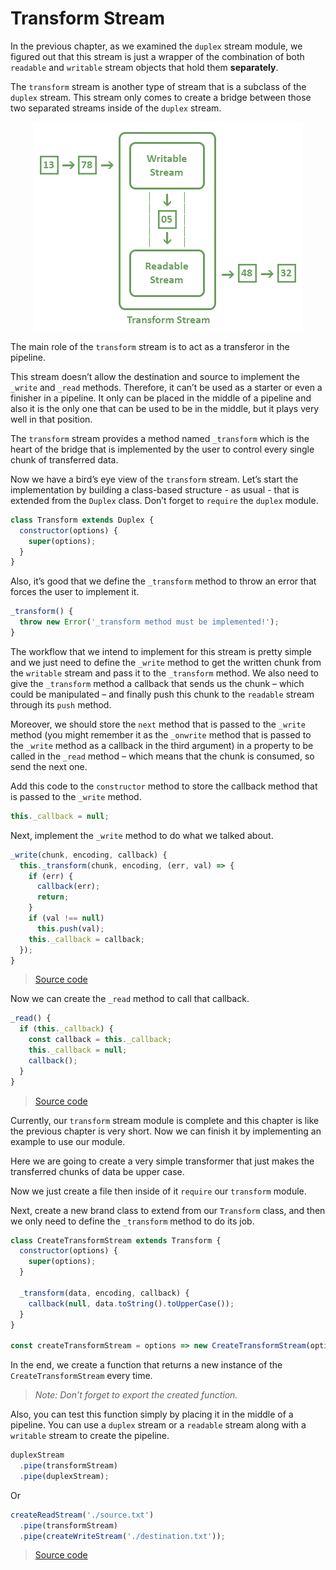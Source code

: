 # Transform Stream

In the previous chapter, as we examined the `duplex` stream module, we figured out that this stream is just a wrapper of the combination of both `readable` and `writable` stream objects that hold them **separately**.

The `transform` stream is another type of stream that is a subclass of the `duplex` stream. This stream only comes to create a bridge between those two separated streams inside of the `duplex` stream.

<p align="center">
  <img alt="transform stream" src="/book/assets/figure-06_transform-stream.png" />
</p>

The main role of the `transform` stream is to act as a transferor in the pipeline.

This stream doesn’t allow the destination and source to implement the `_write` and `_read` methods. Therefore, it can’t be used as a starter or even a finisher in a pipeline. It only can be placed in the middle of a pipeline and also it is the only one that can be used to be in the middle, but it plays very well in that position.

The `transform` stream provides a method named `_transform` which is the heart of the bridge that is implemented by the user to control every single chunk of transferred data.

Now we have a bird’s eye view of the `transform` stream. Let’s start the implementation by building a class-based structure - as usual - that is extended from the `Duplex` class. Don’t forget to `require` the `duplex` module.

```javascript
class Transform extends Duplex {
  constructor(options) {
    super(options);
  }
}
```

Also, it’s good that we define the `_transform` method to throw an error that forces the user to implement it.

```javascript
_transform() {
  throw new Error('_transform method must be implemented!');
}
```

The workflow that we intend to implement for this stream is pretty simple and we just need to define the `_write` method to get the written chunk from the `writable` stream and pass it to the `_transform` method. We also need to give the `_transform` method a callback that sends us the chunk – which could be manipulated – and finally push this chunk to the `readable` stream through its `push` method.

Moreover, we should store the `next` method that is passed to the `_write` method (you might remember it as the `_onwrite` method that is passed to the `_write` method as a callback in the third argument) in a property to be called in the `_read` method – which means that the chunk is consumed, so send the next one.

Add this code to the `constructor` method to store the callback method that is passed to the `_write` method.

```javascript
this._callback = null;
```

Next, implement the `_write` method to do what we talked about.

```javascript
_write(chunk, encoding, callback) {
  this._transform(chunk, encoding, (err, val) => {
    if (err) {
      callback(err);
      return;
    }
    if (val !== null)
      this.push(val);
    this._callback = callback;
  });
}
```

> [Source code](https://github.com/Babak-Gholamzadeh/stream-module/tree/20e8f4adcdbecdbbd67761ec562ec0ecabf7bbd3)

Now we can create the `_read` method to call that callback.

```javascript
_read() {
  if (this._callback) {
    const callback = this._callback;
    this._callback = null;
    callback();
  }
}
```

> [Source code](https://github.com/Babak-Gholamzadeh/stream-module/tree/973d10598dcb53c5fdc8b82b3abee4a1aa74a72d)

Currently, our `transform` stream module is complete and this chapter is like the previous chapter is very short. Now we can finish it by implementing an example to use our module.

Here we are going to create a very simple transformer that just makes the transferred chunks of data be upper case.

Now we just create a file then inside of it `require` our `transform` module.

Next, create a new brand class to extend from our `Transform` class, and then we only need to define the `_transform` method to do its job.

```javascript
class CreateTransformStream extends Transform {
  constructor(options) {
    super(options);
  }

  _transform(data, encoding, callback) {
    callback(null, data.toString().toUpperCase());
  }
}

const createTransformStream = options => new CreateTransformStream(options);
```

In the end, we create a function that returns a new instance of the `CreateTransformStream` every time.

> *Note: Don’t forget to export the created function.*

Also, you can test this function simply by placing it in the middle of a pipeline. You can use a `duplex` stream or a `readable` stream along with a `writable` stream to create the pipeline.

```javascript
duplexStream
  .pipe(transformStream)
  .pipe(duplexStream);
```

Or

```javascript
createReadStream('./source.txt')
  .pipe(transformStream)
  .pipe(createWriteStream('./destination.txt'));
```

> [Source code](https://github.com/Babak-Gholamzadeh/stream-module/tree/8115715db05c98227144d9d4be36656244851bcb)
